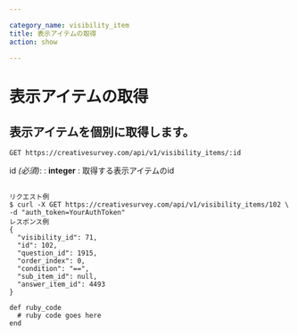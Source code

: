 ```yaml
---

category_name: visibility_item
title: 表示アイテムの取得
action: show

---
```


# 表示アイテムの取得

## 表示アイテムを個別に取得します。

`GET https://creativesurvey.com/api/v1/visibility_items/:id`

id _(必須)_:
: __integer__
: 取得する表示アイテムのid

~~~

リクエスト例
$ curl -X GET https://creativesurvey.com/api/v1/visibility_items/102 \
-d "auth_token=YourAuthToken"
レスポンス例
{
  "visibility_id": 71,
  "id": 102,
  "question_id": 1915,
  "order_index": 0,
  "condition": "==",
  "sub_item_id": null,
  "answer_item_id": 4493
}

~~~

~~~
def ruby_code
  # ruby code goes here
end
~~~

